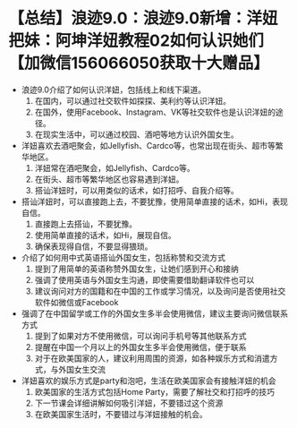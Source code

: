 # 【总结】浪迹9.0：浪迹9.0新增：洋妞把妹：阿坤洋妞教程02如何认识她们【加微信156066050获取十大赠品】

-   浪迹9.0介绍了如何认识洋妞，包括线上和线下渠道。
    1.  在国内，可以通过社交软件如探探、美利约等认识洋妞。
    2.  在国外，使用Facebook、Instagram、VK等社交软件也是认识洋妞的途径。
    3.  在现实生活中，可以通过校园、酒吧等地方认识外国女生。
-   洋妞喜欢去酒吧聚会，如Jellyfish、Cardco等，也常出现在街头、超市等繁华地区。
    1.  洋妞常在酒吧聚会，如Jellyfish、Cardco等。
    2.  在街头、超市等繁华地区也容易遇到洋妞。
    3.  搭讪洋妞时，可以用类似的话术，如打招呼、自我介绍等。
-   搭讪洋妞时，可以直接跑上去，不要犹豫，使用简单直接的话术，如Hi，表现自信。
    1.  直接跑上去搭讪，不要犹豫。
    2.  使用简单直接的话术，如Hi，展现自信。
    3.  确保表现得自信，不要显得猥琐。
-   介绍了如何用中式英语搭讪外国女生，包括称赞和交流方式
    1.  提到了用简单的英语称赞外国女生，让她们感到开心和接纳
    2.  强调了使用英语与外国女生沟通，即使需要借助翻译软件也可以
    3.  建议询问对方的国籍和在中国的工作或学习情况，以及询问是否使用社交软件如微信或Facebook
-   强调了在中国留学或工作的外国女生多半会使用微信，建议主要询问微信联系方式
    1.  提到了如果对方不使用微信，可以询问手机号等其他联系方式
    2.  提醒在中国一个月以上的外国女生多半会使用微信，便于联系
    3.  对于在欧美国家的人，建议利用周围的资源，如各种娱乐方式和消遣方式，与外国女生交流
-   洋妞喜欢的娱乐方式是party和泡吧，生活在欧美国家会有接触洋妞的机会
    1.  欧美国家的生活方式包括Home Party，需要了解社交和打招呼的技巧
    2.  下一节课会详细讲解如何吸引洋妞，不要错过这个资源
    3.  在欧美国家生活时，不要错过与洋妞接触的机会。